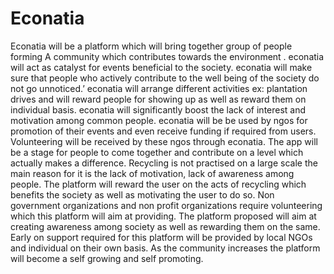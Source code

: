 # Econatia

Econatia will be a platform which will bring together group of people forming
A community which contributes towards the environment . econatia will act as catalyst for events beneficial to the society.
econatia will make sure that people who actively contribute to the well being of the society do not go unnoticed.’
econatia will arrange different activities ex: plantation drives and will reward people for showing up as well as reward them on individual basis.
econatia will significantly boost the lack of interest and motivation among common people.
econatia will be be used by ngos for promotion of their events and even receive funding if required from users.
Volunteering will be received by these ngos through econatia.
The app will be a stage for people to come together and contribute on
a level which actually makes a difference. Recycling is not practised on a large scale the main reason for it is the lack of motivation, lack of awareness among people. The platform will reward the user on the acts of recycling which benefits the society as well as motivating the user to do so.
Non government organizations and non profit organizations require volunteering which this platform will aim at providing.
The platform proposed will aim at creating awareness among society as well as rewarding them on the same.
Early on support required for this platform will be provided by local NGOs and individual on their own basis.
As the community increases the platform will become a self growing and self promoting.

